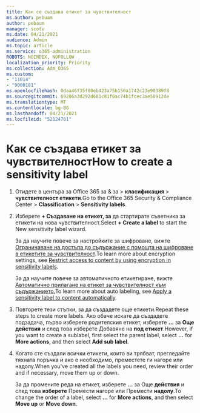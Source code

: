 ```yaml
---
title: Как се създава етикет за чувствителност
ms.author: pebuam
author: pebaum
manager: scotv
ms.date: 04/21/2021
audience: Admin
ms.topic: article
ms.service: o365-administration
ROBOTS: NOINDEX, NOFOLLOW
localization_priority: Priority
ms.collection: Adm_O365
ms.custom:
- "11014"
- "9000181"
ms.openlocfilehash: 0daa46f35f80eb423a75b150a1742c23e90389f8
ms.sourcegitcommit: 69206a3d292d681c81f0ac74b1fcec3ae50912de
ms.translationtype: MT
ms.contentlocale: bg-BG
ms.lasthandoff: 04/21/2021
ms.locfileid: "52124761"
---
```

# <a name="how-to-create-a-sensitivity-label"></a><span data-ttu-id="ad8b6-102">Как се създава етикет за чувствителност</span><span class="sxs-lookup"><span data-stu-id="ad8b6-102">How to create a sensitivity label</span></span>

1. <span data-ttu-id="ad8b6-103">Отидете в центъра за Office 365 за & за > **класификация**  >  **чувствителност етикети**.</span><span class="sxs-lookup"><span data-stu-id="ad8b6-103">Go to the Office 365 Security & Compliance Center > **Classification** > **Sensitivity labels**.</span></span>

1. <span data-ttu-id="ad8b6-104">Изберете **+ Създаване на етикет, за** да стартирате съветника за етикети на нова чувствителност.</span><span class="sxs-lookup"><span data-stu-id="ad8b6-104">Select **+ Create a label** to start the New sensitivity label wizard.</span></span>

    <span data-ttu-id="ad8b6-105">За да научите повече за настройките за шифроване, вижте [Ограничаване на достъпа до съдържание с помощта на шифроване в етикетите за чувствителност](https://go.microsoft.com/fwlink/?linkid=2106331).</span><span class="sxs-lookup"><span data-stu-id="ad8b6-105">To learn more about encryption settings, see [Restrict access to content by using encryption in sensitivity labels](https://go.microsoft.com/fwlink/?linkid=2106331).</span></span>

    <span data-ttu-id="ad8b6-106">За да научите повече за автоматичното етикетиране, вижте [Автоматично прилагане на етикет за чувствителност към съдържанието.](https://go.microsoft.com/fwlink/?linkid=2105837)</span><span class="sxs-lookup"><span data-stu-id="ad8b6-106">To learn more about auto labeling, see [Apply a sensitivity label to content automatically](https://go.microsoft.com/fwlink/?linkid=2105837).</span></span>

1. <span data-ttu-id="ad8b6-107">Повторете тези стъпки, за да създадете още етикети.</span><span class="sxs-lookup"><span data-stu-id="ad8b6-107">Repeat these steps to create more labels.</span></span> <span data-ttu-id="ad8b6-108">Ако обаче искате да създадете подзадача, първо изберете родителския етикет, изберете **...** за **Още действия** и след това изберете Добавяне на **под етикет**.</span><span class="sxs-lookup"><span data-stu-id="ad8b6-108">However, if you want to create a sublabel, first select the parent label, select **...** for **More actions**, and then select **Add sub label**.</span></span>

1. <span data-ttu-id="ad8b6-109">Когато сте създали всички етикети, които ви трябват, прегледайте тяхната поръчка и ако е необходимо, преместете ги нагоре или надолу.</span><span class="sxs-lookup"><span data-stu-id="ad8b6-109">When you've created all the labels you need, review their order and if necessary, move them up or down.</span></span> 
    
    <span data-ttu-id="ad8b6-110">За да промените реда на етикет, изберете **...** за Още **действия** и след това **изберете** Премести нагоре или Премести **надолу**.</span><span class="sxs-lookup"><span data-stu-id="ad8b6-110">To change the order of a label, select **...** for **More actions**, and then select **Move up** or **Move down**.</span></span>
